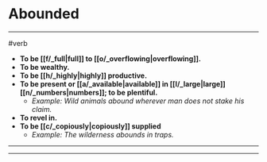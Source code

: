 # Abounded
---
#verb
- **To be [[f/_full|full]] to [[o/_overflowing|overflowing]].**
- **To be wealthy.**
- **To be [[h/_highly|highly]] productive.**
- **To be present or [[a/_available|available]] in [[l/_large|large]] [[n/_numbers|numbers]]; to be plentiful.**
	- _Example: Wild animals abound wherever man does not stake his claim._
- **To revel in.**
- **To be [[c/_copiously|copiously]] supplied**
	- _Example: The wilderness abounds in traps._
---
---
